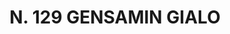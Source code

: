 ---
title: "N. 129 GENSAMIN GIALO"
plant-name: "N. 129"
plant-number: "129"
plant-xml: "/assets/xml/plant129.xml"
plant-img1: "/assets/img/plant129_verso.jpg"
plant-img2: "/assets/img/plant129.jpg"
plant-title: "N. 129 GENSAMIN GIALO"
plant-taxon-link: ""
plant-taxon-content: ""
layout: single-xml
---
